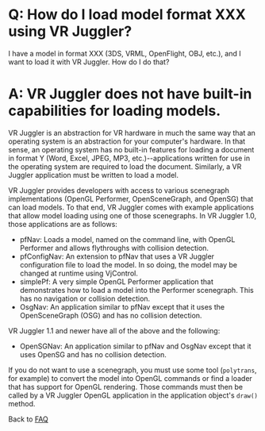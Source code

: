 # Q: How do I load model format XXX using VR Juggler? #

I have a model in format XXX (3DS, VRML, OpenFlight, OBJ, etc.), and I want to load it with VR Juggler.  How do I do that?

# A: VR Juggler does not have built-in capabilities for loading models. #

VR Juggler is an abstraction for VR hardware in much the same way that an operating system is an abstraction for your computer's hardware.  In that sense, an operating system has no built-in features for loading a document in format Y (Word, Excel, JPEG, MP3, etc.)--applications written for use in the operating system are required to load the document.  Similarly, a VR Juggler application must be written to load a model.

VR Juggler provides developers with access to various scenegraph implementations (OpenGL Performer, OpenSceneGraph, and OpenSG) that can load models.  To that end, VR Juggler comes with example applications that allow model loading using one of those scenegraphs.  In VR Juggler 1.0, those applications are as follows:

  * pfNav: Loads a model, named on the command line, with OpenGL Performer and allows flythroughs with collision detection.
  * pfConfigNav: An extension to pfNav that uses a VR Juggler configuration file to load the model.  In so doing, the model may be changed at runtime using VjControl.
  * simplePf: A very simple OpenGL Performer application that demonstrates how to load a model into the Performer scenegraph.  This has no navigation or collision detection.
  * OsgNav: An application similar to pfNav except that it uses the OpenSceneGraph (OSG) and has no collision detection.

VR Juggler 1.1 and newer have all of the above and the following:

  * OpenSGNav: An application similar to pfNav and OsgNav except that it uses OpenSG and has no collision detection.

If you do not want to use a scenegraph, you must use some tool (`polytrans`, for example) to convert the model into OpenGL commands or find a loader that has support for OpenGL rendering.  Those commands must then be called by a VR Juggler OpenGL application in the application object's `draw()` method.

Back to [FAQ](LiveFaq.md)